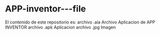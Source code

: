 # APP-inventor---file


El contenido de este repositorio es:
archivo .aia    Archivo Aplicacion de APP INVENTOR
archivo .apk    Aplicacion
archivo .jpg    Imagen
